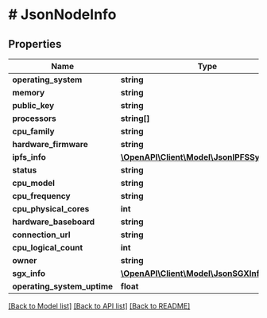 # # JsonNodeInfo

## Properties

Name | Type | Description | Notes
------------ | ------------- | ------------- | -------------
**operating_system** | **string** |  | [optional]
**memory** | **string** |  | [optional]
**public_key** | **string** |  | [optional]
**processors** | **string[]** |  | [optional]
**cpu_family** | **string** |  | [optional]
**hardware_firmware** | **string** |  | [optional]
**ipfs_info** | [**\OpenAPI\Client\Model\JsonIPFSSystemInfo**](JsonIPFSSystemInfo.md) |  | [optional]
**status** | **string** |  | [optional]
**cpu_model** | **string** |  | [optional]
**cpu_frequency** | **string** |  | [optional]
**cpu_physical_cores** | **int** |  | [optional]
**hardware_baseboard** | **string** |  | [optional]
**connection_url** | **string** |  | [optional]
**cpu_logical_count** | **int** |  | [optional]
**owner** | **string** |  | [optional]
**sgx_info** | [**\OpenAPI\Client\Model\JsonSGXInfo**](JsonSGXInfo.md) |  | [optional]
**operating_system_uptime** | **float** |  | [optional]

[[Back to Model list]](../../README.md#models) [[Back to API list]](../../README.md#endpoints) [[Back to README]](../../README.md)
